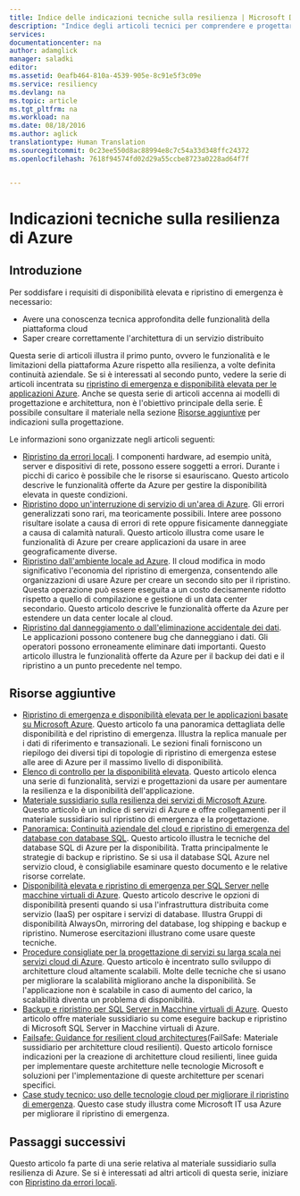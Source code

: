 ```yaml
---
title: Indice delle indicazioni tecniche sulla resilienza | Microsoft Docs
description: "Indice degli articoli tecnici per comprendere e progettare applicazioni resilienti a disponibilità elevata e tolleranza di errore e per pianificare il ripristino di emergenza e la continuità aziendale"
services: 
documentationcenter: na
author: adamglick
manager: saladki
editor: 
ms.assetid: 0eafb464-810a-4539-905e-8c91e5f3c09e
ms.service: resiliency
ms.devlang: na
ms.topic: article
ms.tgt_pltfrm: na
ms.workload: na
ms.date: 08/18/2016
ms.author: aglick
translationtype: Human Translation
ms.sourcegitcommit: 0c23ee550d8ac88994e8c7c54a33d348ffc24372
ms.openlocfilehash: 7618f94574fd02d29a55ccbe8723a0228ad64f7f


---
```

# <a name="azure-resiliency-technical-guidance"></a>Indicazioni tecniche sulla resilienza di Azure
## <a name="introduction"></a>Introduzione
Per soddisfare i requisiti di disponibilità elevata e ripristino di emergenza è necessario:

* Avere una conoscenza tecnica approfondita delle funzionalità della piattaforma cloud
* Saper creare correttamente l'architettura di un servizio distribuito

Questa serie di articoli illustra il primo punto, ovvero le funzionalità e le limitazioni della piattaforma Azure rispetto alla resilienza, a volte definita continuità aziendale. Se si è interessati al secondo punto, vedere la serie di articoli incentrata su [ripristino di emergenza e disponibilità elevata per le applicazioni Azure](https://aka.ms/drtechguide). Anche se questa serie di articoli accenna ai modelli di progettazione e architettura, non è l'obiettivo principale della serie. È possibile consultare il materiale nella sezione [Risorse aggiuntive](#additional-resources) per indicazioni sulla progettazione.

Le informazioni sono organizzate negli articoli seguenti:

* [Ripristino da errori locali](resiliency-technical-guidance-recovery-local-failures.md).
  I componenti hardware, ad esempio unità, server e dispositivi di rete, possono essere soggetti a errori. Durante i picchi di carico è possibile che le risorse si esauriscano. Questo articolo descrive le funzionalità offerte da Azure per gestire la disponibilità elevata in queste condizioni.
* [Ripristino dopo un'interruzione di servizio di un'area di Azure](resiliency-technical-guidance-recovery-loss-azure-region.md).
  Gli errori generalizzati sono rari, ma teoricamente possibili. Intere aree possono risultare isolate a causa di errori di rete oppure fisicamente danneggiate a causa di calamità naturali. Questo articolo illustra come usare le funzionalità di Azure per creare applicazioni da usare in aree geograficamente diverse.
* [Ripristino dall'ambiente locale ad Azure](resiliency-technical-guidance-recovery-on-premises-azure.md).
  Il cloud modifica in modo significativo l'economia del ripristino di emergenza, consentendo alle organizzazioni di usare Azure per creare un secondo sito per il ripristino. Questa operazione può essere eseguita a un costo decisamente ridotto rispetto a quello di compilazione e gestione di un data center secondario. Questo articolo descrive le funzionalità offerte da Azure per estendere un data center locale al cloud.
* [Ripristino dal danneggiamento o dall'eliminazione accidentale dei dati](resiliency-technical-guidance-recovery-data-corruption.md).
  Le applicazioni possono contenere bug che danneggiano i dati. Gli operatori possono erroneamente eliminare dati importanti. Questo articolo illustra le funzionalità offerte da Azure per il backup dei dati e il ripristino a un punto precedente nel tempo.

## <a name="additional-resources"></a>Risorse aggiuntive
* [Ripristino di emergenza e disponibilità elevata per le applicazioni basate su Microsoft Azure](resiliency-disaster-recovery-high-availability-azure-applications.md).
  Questo articolo fa una panoramica dettagliata delle disponibilità e del ripristino di emergenza. Illustra la replica manuale per i dati di riferimento e transazionali. Le sezioni finali forniscono un riepilogo dei diversi tipi di topologie di ripristino di emergenza estese alle aree di Azure per il massimo livello di disponibilità.
* [Elenco di controllo per la disponibilità elevata](resiliency-high-availability-checklist.md).
  Questo articolo elenca una serie di funzionalità, servizi e progettazioni da usare per aumentare la resilienza e la disponibilità dell'applicazione.
* [Materiale sussidiario sulla resilienza dei servizi di Microsoft Azure](resiliency-service-guidance-index.md).
  Questo articolo è un indice di servizi di Azure e offre collegamenti per il materiale sussidiario sul ripristino di emergenza e la progettazione.
* [Panoramica: Continuità aziendale del cloud e ripristino di emergenza del database con database SQL](../sql-database/sql-database-business-continuity.md).
  Questo articolo illustra le tecniche del database SQL di Azure per la disponibilità. Tratta principalmente le strategie di backup e ripristino. Se si usa il database SQL Azure nel servizio cloud, è consigliabile esaminare questo documento e le relative risorse correlate.
* [Disponibilità elevata e ripristino di emergenza per SQL Server nelle macchine virtuali di Azure](../virtual-machines/windows/sql/virtual-machines-windows-sql-high-availability-dr.md).
  Questo articolo descrive le opzioni di disponibilità presenti quando si usa l'infrastruttura distribuita come servizio (IaaS) per ospitare i servizi di database. Illustra Gruppi di disponibilità AlwaysOn, mirroring del database, log shipping e backup e ripristino. Numerose esercitazioni illustrano come usare queste tecniche.
* [Procedure consigliate per la progettazione di servizi su larga scala nei servizi cloud di Azure](https://azure.microsoft.com//blog/best-practices-for-designing-large-scale-services-on-windows-azure/).
  Questo articolo è incentrato sullo sviluppo di architetture cloud altamente scalabili. Molte delle tecniche che si usano per migliorare la scalabilità migliorano anche la disponibilità. Se l'applicazione non è scalabile in caso di aumento del carico, la scalabilità diventa un problema di disponibilità.
* [Backup e ripristino per SQL Server in Macchine virtuali di Azure](../virtual-machines/windows/sql/virtual-machines-windows-sql-backup-recovery.md).
  Questo articolo offre materiale sussidiario su come eseguire backup e ripristino di Microsoft SQL Server in Macchine virtuali di Azure.
* [Failsafe: Guidance for resilient cloud architectures](https://channel9.msdn.com/Series/FailSafe)(FailSafe: Materiale sussidiario per architetture cloud resilienti).
  Questo articolo fornisce indicazioni per la creazione di architetture cloud resilienti, linee guida per implementare queste architetture nelle tecnologie Microsoft e soluzioni per l'implementazione di queste architetture per scenari specifici.
* [Case study tecnico: uso delle tecnologie cloud per migliorare il ripristino di emergenza](https://www.microsoft.com/itshowcase/Article/Content/737/Using-cloud-technologies-to-improve-disaster-recovery).
  Questo case study illustra come Microsoft IT usa Azure per migliorare il ripristino di emergenza.

## <a name="next-steps"></a>Passaggi successivi
Questo articolo fa parte di una serie relativa al materiale sussidiario sulla resilienza di Azure. Se si è interessati ad altri articoli di questa serie, iniziare con [Ripristino da errori locali](resiliency-technical-guidance-recovery-local-failures.md).




<!--HONumber=Jan17_HO2-->


